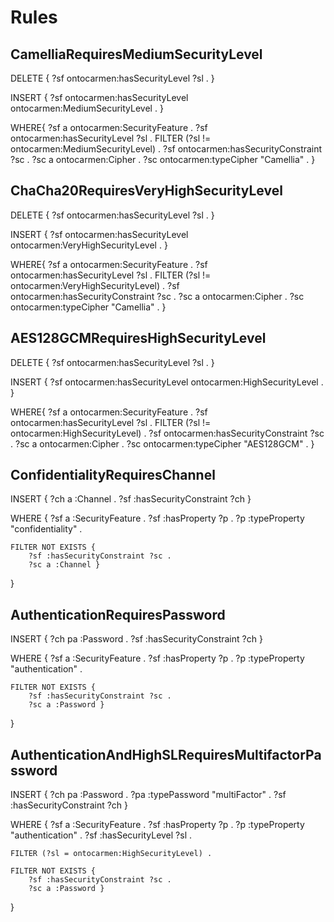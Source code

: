 # Rules


## CamelliaRequiresMediumSecurityLevel

DELETE {
  ?sf ontocarmen:hasSecurityLevel ?sl .
}

INSERT {
  ?sf ontocarmen:hasSecurityLevel ontocarmen:MediumSecurityLevel .
}

WHERE{
   ?sf a ontocarmen:SecurityFeature .
   ?sf ontocarmen:hasSecurityLevel ?sl .
   FILTER (?sl != ontocarmen:MediumSecurityLevel) .
   ?sf ontocarmen:hasSecurityConstraint ?sc .
   ?sc a ontocarmen:Cipher .
   ?sc ontocarmen:typeCipher "Camellia" .
}


## ChaCha20RequiresVeryHighSecurityLevel

DELETE {
  ?sf ontocarmen:hasSecurityLevel ?sl .
}

INSERT {
  ?sf ontocarmen:hasSecurityLevel ontocarmen:VeryHighSecurityLevel .
}

WHERE{
   ?sf a ontocarmen:SecurityFeature .
   ?sf ontocarmen:hasSecurityLevel ?sl .
   FILTER (?sl != ontocarmen:VeryHighSecurityLevel) .
   ?sf ontocarmen:hasSecurityConstraint ?sc .
   ?sc a ontocarmen:Cipher .
   ?sc ontocarmen:typeCipher "Camellia" .
}


## AES128GCMRequiresHighSecurityLevel

DELETE {
  ?sf ontocarmen:hasSecurityLevel ?sl .
}

INSERT {
  ?sf ontocarmen:hasSecurityLevel ontocarmen:HighSecurityLevel .
}

WHERE{
   ?sf a ontocarmen:SecurityFeature .
   ?sf ontocarmen:hasSecurityLevel ?sl .
   FILTER (?sl != ontocarmen:HighSecurityLevel) .
   ?sf ontocarmen:hasSecurityConstraint ?sc .
   ?sc a ontocarmen:Cipher .
   ?sc ontocarmen:typeCipher "AES128GCM" .
}


## ConfidentialityRequiresChannel

INSERT {
    ?ch a :Channel .
    ?sf :hasSecurityConstraint ?ch 
}

WHERE {
    ?sf a :SecurityFeature .
    ?sf :hasProperty ?p .
    ?p :typeProperty "confidentiality" .

    FILTER NOT EXISTS {
        ?sf :hasSecurityConstraint ?sc .
        ?sc a :Channel }
}


## AuthenticationRequiresPassword

INSERT {
    ?ch pa :Password .
    ?sf :hasSecurityConstraint ?ch 
}

WHERE {
    ?sf a :SecurityFeature .
    ?sf :hasProperty ?p .
    ?p :typeProperty "authentication" .

    FILTER NOT EXISTS {
        ?sf :hasSecurityConstraint ?sc .
        ?sc a :Password }
}


## AuthenticationAndHighSLRequiresMultifactorPassword

INSERT {
    ?ch pa :Password .
    ?pa :typePassword "multiFactor" .
    ?sf :hasSecurityConstraint ?ch
}

WHERE {
    ?sf a :SecurityFeature .
    ?sf :hasProperty ?p .
    ?p :typeProperty "authentication" .
    ?sf :hasSecurityLevel ?sl .

    FILTER (?sl = ontocarmen:HighSecurityLevel) .

    FILTER NOT EXISTS {
        ?sf :hasSecurityConstraint ?sc .
        ?sc a :Password }
}



